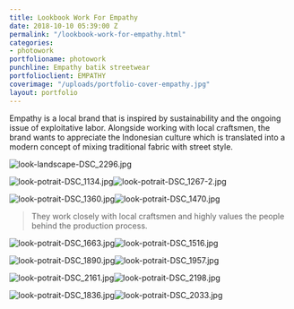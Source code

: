 ```yaml
---
title: Lookbook Work For Empathy
date: 2018-10-10 05:39:00 Z
permalink: "/lookbook-work-for-empathy.html"
categories:
- photowork
portfolioname: photowork
punchline: Empathy batik streetwear
portfolioclient: EMPATHY
coverimage: "/uploads/portfolio-cover-empathy.jpg"
layout: portfolio
---
```


Empathy is a local brand that is inspired by sustainability and the ongoing issue of exploitative labor. Alongside working with local craftsmen, the brand wants to appreciate the Indonesian culture which is translated into a modern concept of mixing traditional fabric with street style. 

![look-landscape-DSC_2296.jpg](/uploads/look-landscape-DSC_2296.jpg)

![look-potrait-DSC_1134.jpg](/uploads/look-potrait-DSC_1134.jpg)![look-potrait-DSC_1267-2.jpg](/uploads/look-potrait-DSC_1267-2.jpg)

![look-potrait-DSC_1360.jpg](/uploads/look-potrait-DSC_1360.jpg)![look-potrait-DSC_1470.jpg](/uploads/look-potrait-DSC_1470.jpg)

> They work closely with local craftsmen and highly values the people behind the production process. 

![look-potrait-DSC_1663.jpg](/uploads/look-potrait-DSC_1663.jpg)![look-potrait-DSC_1516.jpg](/uploads/look-potrait-DSC_1516.jpg)

![look-potrait-DSC_1890.jpg](/uploads/look-potrait-DSC_1890.jpg)![look-potrait-DSC_1957.jpg](/uploads/look-potrait-DSC_1957.jpg)

![look-potrait-DSC_2161.jpg](/uploads/look-potrait-DSC_2161.jpg)![look-potrait-DSC_2198.jpg](/uploads/look-potrait-DSC_2198.jpg)

![look-potrait-DSC_1836.jpg](/uploads/look-potrait-DSC_1836.jpg)![look-potrait-DSC_2033.jpg](/uploads/look-potrait-DSC_2033.jpg)